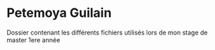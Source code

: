 # Petemoya Guilain

Dossier contenant les différents fichiers utilisés lors de mon stage de master 1ere année